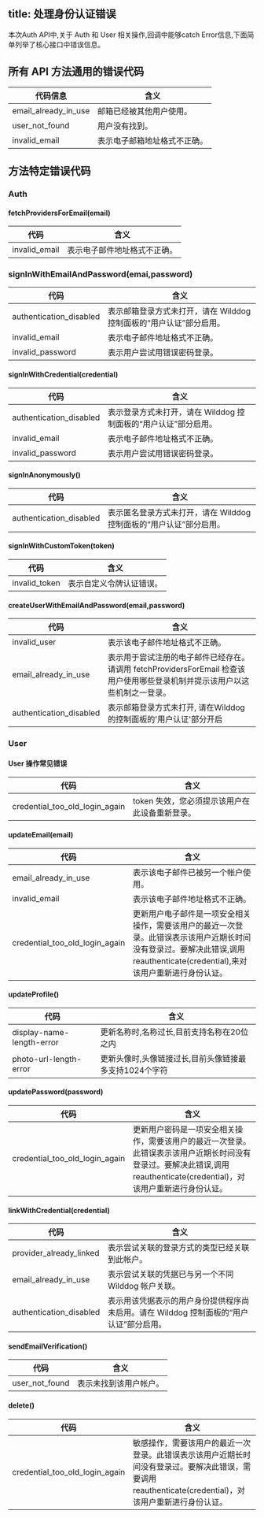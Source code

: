 title:  处理身份认证错误
---

本次Auth API中,关于 Auth 和 User 相关操作,回调中能够catch Error信息,下面简单列举了核心接口中错误信息。

## 所有 API 方法通用的错误代码

代码信息 | 含义
---- | ----
email_already_in_use | 邮箱已经被其他用户使用。
user_not_found | 用户没有找到。
invalid_email | 表示电子邮箱地址格式不正确。

## 方法特定错误代码

### Auth

#### fetchProvidersForEmail(email)

代码 | 含义
---- | ----------
invalid_email | 表示电子邮件地址格式不正确。

### signInWithEmailAndPassword(emai,password)

代码 | 含义
--- | ----------
authentication_disabled |表示邮箱登录方式未打开，请在 Wilddog 控制面板的“用户认证”部分启用。
invalid_email | 表示电子邮件地址格式不正确。
invalid_password | 表示用户尝试用错误密码登录。

#### signInWithCredential(credential)


代码 | 含义
---|---
authentication_disabled |表示登录方式未打开，请在 Wilddog 控制面板的“用户认证”部分启用。
invalid_email | 表示电子邮件地址格式不正确。
invalid_password | 表示用户尝试用错误密码登录。

#### signInAnonymously()

代码 | 含义
---|---
authentication_disabled |表示匿名登录方式未打开，请在 Wilddog 控制面板的“用户认证”部分启用。

#### signInWithCustomToken(token)

代码 | 含义
---- | -----------
invalid_token | 表示自定义令牌认证错误。

#### createUserWithEmailAndPassword(email,password)
代码 | 含义
---- | -----------
invalid_user | 表示该电子邮件地址格式不正确。
email_already_in_use | 表示用于尝试注册的电子邮件已经存在。请调用 fetchProvidersForEmail 检查该用户使用哪些登录机制并提示该用户以这些机制之一登录。
authentication_disabled | 表示邮箱登录方式未打开, 请在Wilddog 的控制面板的'用户认证'部分开启

### User

#### User 操作常见错误

代码 | 含义
---|----
credential_too_old_login_again | token 失效，您必须提示该用户在此设备重新登录。

#### updateEmail(email)

代码 | 含义
---- | -----------
email_already_in_use | 表示该电子邮件已被另一个帐户使用。
invalid_email | 表示该电子邮件地址格式不正确。
credential_too_old_login_again | 更新用户电子邮件是一项安全相关操作，需要该用户的最近一次登录。此错误表示该用户近期长时间没有登录过。要解决此错误,调用reauthenticate(credential),来对该用户重新进行身份认证。

#### updateProfile()

代码 | 含义
---- | -----------
display-name-length-error | 更新名称时,名称过长,目前支持名称在20位之内
photo-url-length-error | 更新头像时,头像链接过长,目前头像链接最多支持1024个字符

#### updatePassword(password)
代码 | 含义
---- | -----------
credential_too_old_login_again | 更新用户密码是一项安全相关操作，需要该用户的最近一次登录。此错误表示该用户近期长时间没有登录过。要解决此错误,调用reauthenticate(credential)，对该用户重新进行身份认证。

#### linkWithCredential(credential)

代码 | 含义
---- | -----------
provider_already_linked | 表示尝试关联的登录方式的类型已经关联到此帐户。
email_already_in_use | 表示尝试关联的凭据已与另一个不同 Wilddog 帐户关联。
authentication_disabled | 表示用该凭据表示的用户身份提供程序尚未启用。请在 Wilddog 控制面板的“用户认证”部分启用。

#### sendEmailVerification()

代码 | 含义
---- | -----------
user_not_found | 表示未找到该用户帐户。

#### delete()

代码 | 含义
---|-----
credential_too_old_login_again | 敏感操作，需要该用户的最近一次登录。此错误表示该用户近期长时间没有登录过。要解决此错误，需要调用reauthenticate(credential)，对该用户重新进行身份认证。




